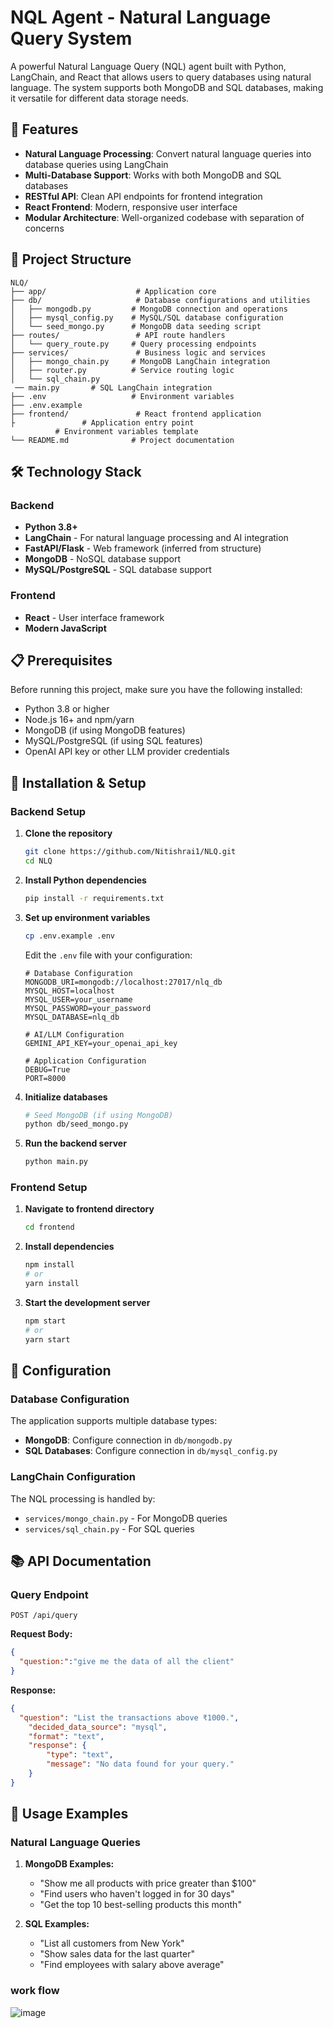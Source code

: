 # NQL Agent - Natural Language Query System

A powerful Natural Language Query (NQL) agent built with Python, LangChain, and React that allows users to query databases using natural language. The system supports both MongoDB and SQL databases, making it versatile for different data storage needs.

## 🚀 Features

- **Natural Language Processing**: Convert natural language queries into database queries using LangChain
- **Multi-Database Support**: Works with both MongoDB and SQL databases
- **RESTful API**: Clean API endpoints for frontend integration
- **React Frontend**: Modern, responsive user interface
- **Modular Architecture**: Well-organized codebase with separation of concerns

## 📁 Project Structure

```
NLQ/
├── app/                    # Application core
├── db/                     # Database configurations and utilities
│   ├── mongodb.py         # MongoDB connection and operations
│   ├── mysql_config.py    # MySQL/SQL database configuration
│   └── seed_mongo.py      # MongoDB data seeding script
├── routes/                 # API route handlers
│   └── query_route.py     # Query processing endpoints
├── services/               # Business logic and services
│   ├── mongo_chain.py     # MongoDB LangChain integration
│   ├── router.py          # Service routing logic
│   └── sql_chain.py 
 ── main.py       # SQL LangChain integration
├── .env                   # Environment variables
├── .env.example 
├── frontend/               # React frontend application
├               # Application entry point
          # Environment variables template
└── README.md              # Project documentation
```

## 🛠️ Technology Stack

### Backend
- **Python 3.8+**
- **LangChain** - For natural language processing and AI integration
- **FastAPI/Flask** - Web framework (inferred from structure)
- **MongoDB** - NoSQL database support
- **MySQL/PostgreSQL** - SQL database support

### Frontend
- **React** - User interface framework
- **Modern JavaScript**

## 📋 Prerequisites

Before running this project, make sure you have the following installed:

- Python 3.8 or higher
- Node.js 16+ and npm/yarn
- MongoDB (if using MongoDB features)
- MySQL/PostgreSQL (if using SQL features)
- OpenAI API key or other LLM provider credentials

## 🚀 Installation & Setup

### Backend Setup

1. **Clone the repository**
   ```bash
   git clone https://github.com/Nitishrai1/NLQ.git
   cd NLQ
   ```



2. **Install Python dependencies**
   ```bash
   pip install -r requirements.txt
   ```

3. **Set up environment variables**
   ```bash
   cp .env.example .env
   ```
   
   Edit the `.env` file with your configuration:
   ```env
   # Database Configuration
   MONGODB_URI=mongodb://localhost:27017/nlq_db
   MYSQL_HOST=localhost
   MYSQL_USER=your_username
   MYSQL_PASSWORD=your_password
   MYSQL_DATABASE=nlq_db
   
   # AI/LLM Configuration
   GEMINI_API_KEY=your_openai_api_key
   
   # Application Configuration
   DEBUG=True
   PORT=8000
   ```

5. **Initialize databases**
   ```bash
   # Seed MongoDB (if using MongoDB)
   python db/seed_mongo.py
   ```

6. **Run the backend server**
   ```bash
   python main.py
   ```

### Frontend Setup

1. **Navigate to frontend directory**
   ```bash
   cd frontend
   ```

2. **Install dependencies**
   ```bash
   npm install
   # or
   yarn install
   ```

3. **Start the development server**
   ```bash
   npm start
   # or
   yarn start
   ```

## 🔧 Configuration

### Database Configuration

The application supports multiple database types:

- **MongoDB**: Configure connection in `db/mongodb.py`
- **SQL Databases**: Configure connection in `db/mysql_config.py`

### LangChain Configuration

The NQL processing is handled by:
- `services/mongo_chain.py` - For MongoDB queries
- `services/sql_chain.py` - For SQL queries

## 📚 API Documentation

### Query Endpoint

```
POST /api/query
```

**Request Body:**
```json
{
  "question:":"give me the data of all the client"
}
```

**Response:**
```json
{
  "question": "List the transactions above ₹1000.",
    "decided_data_source": "mysql",
    "format": "text",
    "response": {
        "type": "text",
        "message": "No data found for your query."
    }
}
```

## 🧪 Usage Examples

### Natural Language Queries

1. **MongoDB Examples:**
   - "Show me all products with price greater than $100"
   - "Find users who haven't logged in for 30 days"
   - "Get the top 10 best-selling products this month"

2. **SQL Examples:**
   - "List all customers from New York"
   - "Show sales data for the last quarter"
   - "Find employees with salary above average"

 ### work flow
 ![image](https://github.com/user-attachments/assets/c2c1e39b-5250-41bc-be92-ba12dfbbe88f)

